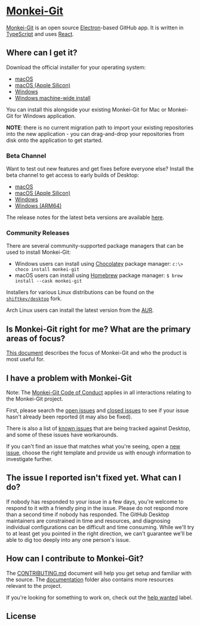 # [Monkei-Git](https://github.com/Monkei-Solutions/monkei-git/)

[Monkei-Git](https://github.com/Monkei-Solutions/monkei-git/) is an open source [Electron](https://www.electronjs.org/)-based
GitHub app. It is written in [TypeScript](http://www.typescriptlang.org) and
uses [React](https://reactjs.org/).

## Where can I get it?

Download the official installer for your operating system:

 - [macOS](https://github.com/Monkei-Solutions/monkei-git/releases/latest)
 - [macOS (Apple Silicon)](https://github.com/Monkei-Solutions/monkei-git/releases/latest)
 - [Windows](https://github.com/Monkei-Solutions/monkei-git/releases/latest)
 - [Windows machine-wide install](https://github.com/Monkei-Solutions/monkei-git/releases/latest)

You can install this alongside your existing Monkei-Git for Mac or Monkei-Git for Windows application.


**NOTE**: there is no current migration path to import your existing
repositories into the new application - you can drag-and-drop your repositories
from disk onto the application to get started.

### Beta Channel

Want to test out new features and get fixes before everyone else? Install the
beta channel to get access to early builds of Desktop:

 - [macOS](https://github.com/Monkei-Solutions/monkei-git/releases/latest)
 - [macOS (Apple Silicon)](https://github.com/Monkei-Solutions/monkei-git/releases/latest)
 - [Windows](https://github.com/Monkei-Solutions/monkei-git/releases/latest)
 - [Windows (ARM64)](https://github.com/Monkei-Solutions/monkei-git/releases/latest)
 
The release notes for the latest beta versions are available [here](https://desktop.github.com/release-notes/?env=beta).

### Community Releases

There are several community-supported package managers that can be used to
install Monkei-Git:
 - Windows users can install using [Chocolatey](https://chocolatey.org/) package manager:
      `c:\> choco install monkei-git`
 - macOS users can install using [Homebrew](https://brew.sh/) package manager:
      `$ brew install --cask monkei-git`

Installers for various Linux distributions can be found on the
[`shiftkey/desktop`](https://github.com/shiftkey/desktop) fork.

Arch Linux users can install the latest version from the
[AUR](https://aur.archlinux.org/packages/github-desktop-bin/).

## Is Monkei-Git right for me? What are the primary areas of focus?

[This document](https://example.com) describes the focus of Monkei-Git and who the product is most useful for.

## I have a problem with Monkei-Git

Note: The [Monkei-Git Code of Conduct](https://github.com/Monkei-Solutions/monkei-git/blob/development/CODE_OF_CONDUCT.md) applies in all interactions relating to the Monkei-Git project.

First, please search the [open issues](https://github.com/Monkei-Solutions/monkei-git/issues?q=is%3Aopen)
and [closed issues](https://github.com/Monkei-Solutions/monkei-git/issues?q=is%3Aclosed)
to see if your issue hasn't already been reported (it may also be fixed).

There is also a list of [known issues](https://github.com/Monkei-Solutions/monkei-git/blob/development/docs/known-issues.md)
that are being tracked against Desktop, and some of these issues have workarounds.

If you can't find an issue that matches what you're seeing, open a [new issue](https://github.com/Monkei-Solutions/monkei-git/issues/new/choose),
choose the right template and provide us with enough information to investigate
further.

## The issue I reported isn't fixed yet. What can I do?

If nobody has responded to your issue in a few days, you're welcome to respond to it with a friendly ping in the issue. Please do not respond more than a second time if nobody has responded. The GitHub Desktop maintainers are constrained in time and resources, and diagnosing individual configurations can be difficult and time consuming. While we'll try to at least get you pointed in the right direction, we can't guarantee we'll be able to dig too deeply into any one person's issue.

## How can I contribute to Monkei-Git?

The [CONTRIBUTING.md](./.github/CONTRIBUTING.md) document will help you get setup and
familiar with the source. The [documentation](docs/) folder also contains more
resources relevant to the project.

If you're looking for something to work on, check out the [help wanted](https://github.com/Monkei-Solutions/monkei-git/issues?q=is%3Aissue+is%3Aopen+label%3A%22help%20wanted%22) label.

## License
